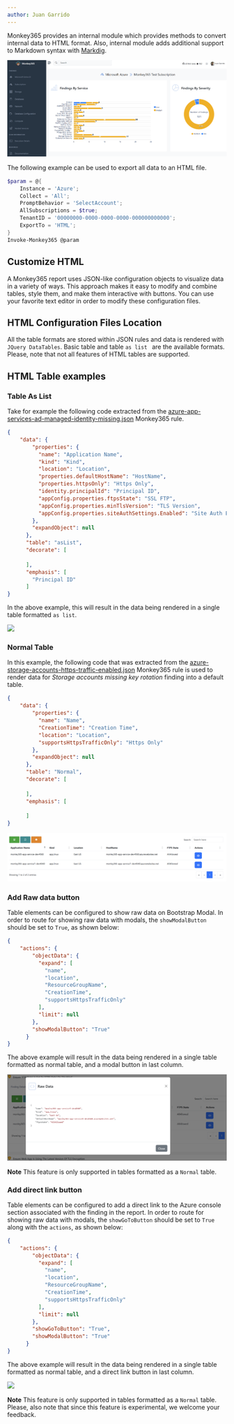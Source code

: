 ```yaml
---
author: Juan Garrido
---
```


Monkey365 provides an internal module which provides methods to convert internal data to HTML format. Also, internal module adds additional support to Markdown syntax with <a href='https://github.com/xoofx/markdig' target='_blank'>Markdig</a>.

![](../assets/images/htmlreport.png)

The following example can be used to export all data to an HTML file.

``` powershell
$param = @{
    Instance = 'Azure';
    Collect = 'All';
    PromptBehavior = 'SelectAccount';
    AllSubscriptions = $true;
    TenantID = '00000000-0000-0000-0000-000000000000';
    ExportTo = 'HTML';
}
Invoke-Monkey365 @param
```

## Customize HTML

A Monkey365 report uses JSON-like configuration objects to visualize data in a variety of ways. This approach makes it easy to modify and combine tables, style them, and make them interactive with buttons. You can use your favorite text editor in order to modify these configuration files.

## HTML Configuration Files Location

All the table formats are stored within JSON rules and data is rendered with ```JQuery DataTables```. Basic table and table ```as list ``` are the available formats. Please, note that not all features of HTML tables are supported.

## HTML Table examples

### Table As List

Take for example the following code extracted from the <a href='https://github.com/silverhack/monkey365/blob/main/rules/findings/Azure/App%20Services/CIS1.4/azure-app-services-ad-managed-identity-missing.json' target='_blank'>azure-app-services-ad-managed-identity-missing.json</a> Monkey365 rule.

``` json
{
	"data": {
        "properties": {
          "name": "Application Name",
          "kind": "Kind",
          "location": "Location",
          "properties.defaultHostName": "HostName",
          "properties.httpsOnly": "Https Only",
          "identity.principalId": "Principal ID",
          "appConfig.properties.ftpsState": "SSL FTP",
          "appConfig.properties.minTlsVersion": "TLS Version",
          "appConfig.properties.siteAuthSettings.Enabled": "Site Auth Enabled"
        },
        "expandObject": null
      },
      "table": "asList",
      "decorate": [
        
      ],
      "emphasis": [
        "Principal ID"
      ]
}
```

In the above example, this will result in the data being rendered in a single table formatted ```as list```.

![](../assets/images/tableAsList.png)

### Normal Table

In this example, the following code that was extracted from the <a href='https://github.com/silverhack/monkey365/blob/main/rules/findings/Azure/Storage%20Accounts/CIS1.4/azure-storage-accounts-https-traffic-enabled.json' target='_blank'>azure-storage-accounts-https-traffic-enabled.json</a> Monkey365 rule is used to render data for *Storage accounts missing key rotation* finding into a default table.

``` json
{
	"data": {
        "properties": {
          "name": "Name",
          "CreationTime": "Creation Time",
          "location": "Location",
          "supportsHttpsTrafficOnly": "Https Only"
        },
        "expandObject": null
      },
      "table": "Normal",
      "decorate": [
        
      ],
      "emphasis": [
        
      ]
}
```

![](../assets/images/NormalTable.png)

### Add Raw data button

Table elements can be configured to show raw data on Bootstrap Modal. In order to route for showing raw data with modals, the ```showModalButton``` should be set to ```True```, as shown below:

``` json
{
	"actions": {
        "objectData": {
          "expand": [
            "name",
            "location",
            "ResourceGroupName",
            "CreationTime",
            "supportsHttpsTrafficOnly"
          ],
          "limit": null
        },
        "showModalButton": "True"
      }
}
```
The above example will result in the data being rendered in a single table formatted as normal table, and a modal button in last column.

![](../assets/images/modalButton.png)

**Note** This feature is only supported in tables formatted as a ```Normal``` table.

### Add direct link button

Table elements can be configured to add a direct link to the Azure console section associated with the finding in the report. In order to route for showing raw data with modals, the ```showGoToButton``` should be set to ```True``` along with the ```actions```, as shown below:

``` json
{
	"actions": {
        "objectData": {
          "expand": [
            "name",
            "location",
            "ResourceGroupName",
            "CreationTime",
            "supportsHttpsTrafficOnly"
          ],
          "limit": null
        },
        "showGoToButton": "True",
        "showModalButton": "True"
      }
}
```
The above example will result in the data being rendered in a single table formatted as normal table, and a direct link button in last column.

![](../assets/images/directLinkButton.png)

**Note** This feature is only supported in tables formatted as a ```Normal``` table. Please, also note that since this feature is experimental, we welcome your feedback.
